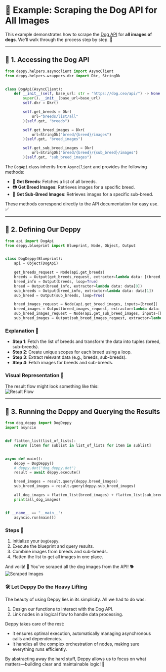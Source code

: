 
# 🐶 Example: Scraping the Dog API for All Images

This example demonstrates how to scrape the [Dog API](https://dog.ceo/dog-api/) for **all images of dogs**. We'll walk through the process step by step. 🐾

---

## 📌 1. Accessing the Dog API

```python
from deppy.helpers.asyncclient import AsyncClient
from deppy.helpers.wrappers.dkr import Dkr, StringDk


class DogApi(AsyncClient):
    def __init__(self, base_url: str = "https://dog.ceo/api/") -> None:
        super().__init__(base_url=base_url)
        self.dkr = Dkr()

        self.get_breeds = Dkr(
            url="breeds/list/all"
        )(self.get, "breeds")

        self.get_breed_images = Dkr(
            url=StringDk("breed/{breed}/images")
        )(self.get, "breed_images")

        self.get_sub_breed_images = Dkr(
            url=StringDk("breed/{breed}/{sub_breed}/images")
        )(self.get, "sub_breed_images")
```

The `DogApi` class inherits from `AsyncClient` and provides the following methods:  
- 🐾 **Get Breeds**: Fetches a list of all breeds.  
- 📷 **Get Breed Images**: Retrieves images for a specific breed.  
- 📸 **Get Sub-Breed Images**: Retrieves images for a specific sub-breed.  

These methods correspond directly to the API documentation for easy use. ✅

---

## 📌 2. Defining Our Deppy

```python
from api import DogApi
from deppy.blueprint import Blueprint, Node, Object, Output


class DogDeppy(Blueprint):
    api = Object(DogApi)

    get_breeds_request = Node(api.get_breeds)
    breeds = Output(get_breeds_request, extractor=lambda data: [(breed, sub_breeds) for breed, sub_breeds in data["message"].items()])
    breed_info = Output(breeds, loop=True)
    breed = Output(breed_info, extractor=lambda data: data[0])
    sub_breeds = Output(breed_info, extractor=lambda data: data[1])
    sub_breed = Output(sub_breeds, loop=True)

    breed_images_request = Node(api.get_breed_images, inputs=[breed])
    breed_images = Output(breed_images_request, extractor=lambda data: data["message"])
    sub_breed_images_request = Node(api.get_sub_breed_images, inputs=[breed, sub_breed])
    sub_breed_images = Output(sub_breed_images_request, extractor=lambda data: data["message"])
```

### Explanation 📝
- **Step 1**: Fetch the list of breeds and transform the data into tuples (breed, sub-breeds).  
- **Step 2**: Create unique scopes for each breed using a loop.  
- **Step 3**: Extract relevant data (e.g., breeds, sub-breeds).  
- **Step 4**: Fetch images for breeds and sub-breeds.  

### Visual Representation 🌟
The result flow might look something like this:  
![Result Flow](images/img.png)

---

## 📌 3. Running the Deppy and Querying the Results

```python
from dog_deppy import DogDeppy
import asyncio


def flatten_list(list_of_lists):
    return [item for sublist in list_of_lists for item in sublist]


async def main():
    deppy = DogDeppy()
    # deppy.dot("dog_deppy.dot")
    result = await deppy.execute()

    breed_images = result.query(deppy.breed_images)
    sub_breed_images = result.query(deppy.sub_breed_images)

    all_dog_images = flatten_list(breed_images) + flatten_list(sub_breed_images)
    print(all_dog_images)


if __name__ == "__main__":
    asyncio.run(main())
```

### Steps 🚀
1. Initialize your `DogDeppy`.  
2. Execute the blueprint and query results.  
3. Combine images from breeds and sub-breeds.  
4. Flatten the list to get all images in one place.  

And voilà! 🎉 You've scraped all the dog images from the API! 🐕  
![Scraped Images](images/img_1.png)

### 🛠️ Let Deppy Do the Heavy Lifting
The beauty of using Deppy lies in its simplicity. All we had to do was:

1. Design our functions to interact with the Dog API.
2. Link nodes in a logical flow to handle data processing.

Deppy takes care of the rest:
- It ensures optimal execution, automatically managing asynchronous calls and dependencies.
- It handles all the complex orchestration of nodes, making sure everything runs efficiently.

By abstracting away the hard stuff, Deppy allows us to focus on what matters—building clear and maintainable logic! 🚀
